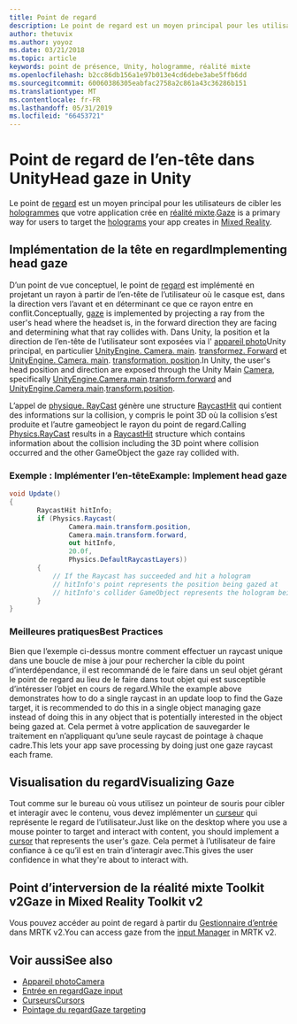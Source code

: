 ```yaml
---
title: Point de regard
description: Le point de regard est un moyen principal pour les utilisateurs de cibler les hologrammes que votre application crée en réalité mixte.
author: thetuvix
ms.author: yoyoz
ms.date: 03/21/2018
ms.topic: article
keywords: point de présence, Unity, hologramme, réalité mixte
ms.openlocfilehash: b2cc86db156a1e97b013e4cd6debe3abe5ffb6dd
ms.sourcegitcommit: 60060386305eabfac2758a2c861a43c36286b151
ms.translationtype: MT
ms.contentlocale: fr-FR
ms.lasthandoff: 05/31/2019
ms.locfileid: "66453721"
---
```

# <a name="head-gaze-in-unity"></a><span data-ttu-id="ce28a-104">Point de regard de l’en-tête dans Unity</span><span class="sxs-lookup"><span data-stu-id="ce28a-104">Head gaze in Unity</span></span>

<span data-ttu-id="ce28a-105">Le point de [regard](gaze.md) est un moyen principal pour les utilisateurs de cibler les [hologrammes](hologram.md) que votre application crée en [réalité mixte](mixed-reality.md).</span><span class="sxs-lookup"><span data-stu-id="ce28a-105">[Gaze](gaze.md) is a primary way for users to target the [holograms](hologram.md) your app creates in [Mixed Reality](mixed-reality.md).</span></span>


## <a name="implementing-head-gaze"></a><span data-ttu-id="ce28a-106">Implémentation de la tête en regard</span><span class="sxs-lookup"><span data-stu-id="ce28a-106">Implementing head gaze</span></span>

<span data-ttu-id="ce28a-107">D’un point de vue conceptuel, le point de [regard](gaze.md) est implémenté en projetant un rayon à partir de l’en-tête de l’utilisateur où le casque est, dans la direction vers l’avant et en déterminant ce que ce rayon entre en conflit.</span><span class="sxs-lookup"><span data-stu-id="ce28a-107">Conceptually, [gaze](gaze.md) is implemented by projecting a ray from the user's head where the headset is, in the forward direction they are facing and determining what that ray collides with.</span></span> <span data-ttu-id="ce28a-108">Dans Unity, la position et la direction de l’en-tête de l’utilisateur sont exposées via l' [appareil photo](camera-in-unity.md)Unity principal, en particulier [UnityEngine. Camera. main](http://docs.unity3d.com/ScriptReference/Camera-main.html). [transformez. Forward](http://docs.unity3d.com/ScriptReference/Transform-forward.html) et [UnityEngine. Camera. main](http://docs.unity3d.com/ScriptReference/Camera-main.html). [transformation. position](http://docs.unity3d.com/ScriptReference/Transform-position.html).</span><span class="sxs-lookup"><span data-stu-id="ce28a-108">In Unity, the user's head position and direction are exposed through the Unity Main [Camera](camera-in-unity.md), specifically [UnityEngine.Camera.main](http://docs.unity3d.com/ScriptReference/Camera-main.html).[transform.forward](http://docs.unity3d.com/ScriptReference/Transform-forward.html) and [UnityEngine.Camera.main](http://docs.unity3d.com/ScriptReference/Camera-main.html).[transform.position](http://docs.unity3d.com/ScriptReference/Transform-position.html).</span></span>

<span data-ttu-id="ce28a-109">L’appel de [physique. RayCast](http://docs.unity3d.com/ScriptReference/Physics.Raycast.html) génère une structure [RaycastHit](http://docs.unity3d.com/ScriptReference/RaycastHit.html) qui contient des informations sur la collision, y compris le point 3D où la collision s’est produite et l’autre gameobject le rayon du point de regard.</span><span class="sxs-lookup"><span data-stu-id="ce28a-109">Calling [Physics.RayCast](http://docs.unity3d.com/ScriptReference/Physics.Raycast.html) results in a [RaycastHit](http://docs.unity3d.com/ScriptReference/RaycastHit.html) structure which contains information about the collision including the 3D point where collision occurred and the other GameObject the gaze ray collided with.</span></span>

### <a name="example-implement-head-gaze"></a><span data-ttu-id="ce28a-110">Exemple : Implémenter l’en-tête</span><span class="sxs-lookup"><span data-stu-id="ce28a-110">Example: Implement head gaze</span></span>

```cs
void Update()
{
       RaycastHit hitInfo;
       if (Physics.Raycast(
               Camera.main.transform.position,
               Camera.main.transform.forward,
               out hitInfo,
               20.0f,
               Physics.DefaultRaycastLayers))
       {
           // If the Raycast has succeeded and hit a hologram
           // hitInfo's point represents the position being gazed at
           // hitInfo's collider GameObject represents the hologram being gazed at
       }
}
```

### <a name="best-practices"></a><span data-ttu-id="ce28a-111">Meilleures pratiques</span><span class="sxs-lookup"><span data-stu-id="ce28a-111">Best Practices</span></span>

<span data-ttu-id="ce28a-112">Bien que l’exemple ci-dessus montre comment effectuer un raycast unique dans une boucle de mise à jour pour rechercher la cible du point d’interdépendance, il est recommandé de le faire dans un seul objet gérant le point de regard au lieu de le faire dans tout objet qui est susceptible d’intéresser l’objet en cours de regard.</span><span class="sxs-lookup"><span data-stu-id="ce28a-112">While the example above demonstrates how to do a single raycast in an update loop to find the Gaze target, it is recommended to do this in a single object managing gaze instead of doing this in any object that is potentially interested in the object being gazed at.</span></span> <span data-ttu-id="ce28a-113">Cela permet à votre application de sauvegarder le traitement en n’appliquant qu’une seule raycast de pointage à chaque cadre.</span><span class="sxs-lookup"><span data-stu-id="ce28a-113">This lets your app save processing by doing just one gaze raycast each frame.</span></span>

## <a name="visualizing-gaze"></a><span data-ttu-id="ce28a-114">Visualisation du regard</span><span class="sxs-lookup"><span data-stu-id="ce28a-114">Visualizing Gaze</span></span>

<span data-ttu-id="ce28a-115">Tout comme sur le bureau où vous utilisez un pointeur de souris pour cibler et interagir avec le contenu, vous devez implémenter un [curseur](cursors.md) qui représente le regard de l’utilisateur.</span><span class="sxs-lookup"><span data-stu-id="ce28a-115">Just like on the desktop where you use a mouse pointer to target and interact with content, you should implement a [cursor](cursors.md) that represents the user's gaze.</span></span> <span data-ttu-id="ce28a-116">Cela permet à l’utilisateur de faire confiance à ce qu’il est en train d’interagir avec.</span><span class="sxs-lookup"><span data-stu-id="ce28a-116">This gives the user confidence in what they're about to interact with.</span></span>

## <a name="gaze-in-mixed-reality-toolkit-v2"></a><span data-ttu-id="ce28a-117">Point d’interversion de la réalité mixte Toolkit v2</span><span class="sxs-lookup"><span data-stu-id="ce28a-117">Gaze in Mixed Reality Toolkit v2</span></span>
<span data-ttu-id="ce28a-118">Vous pouvez accéder au point de regard à partir du [Gestionnaire d’entrée](https://microsoft.github.io/MixedRealityToolkit-Unity/Documentation/Input/Overview.html) dans MRTK v2.</span><span class="sxs-lookup"><span data-stu-id="ce28a-118">You can access gaze from the [input Manager](https://microsoft.github.io/MixedRealityToolkit-Unity/Documentation/Input/Overview.html) in MRTK v2.</span></span>

## <a name="see-also"></a><span data-ttu-id="ce28a-119">Voir aussi</span><span class="sxs-lookup"><span data-stu-id="ce28a-119">See also</span></span>
* [<span data-ttu-id="ce28a-120">Appareil photo</span><span class="sxs-lookup"><span data-stu-id="ce28a-120">Camera</span></span>](camera-in-unity.md)
* [<span data-ttu-id="ce28a-121">Entrée en regard</span><span class="sxs-lookup"><span data-stu-id="ce28a-121">Gaze input</span></span>](gaze.md)
* [<span data-ttu-id="ce28a-122">Curseurs</span><span class="sxs-lookup"><span data-stu-id="ce28a-122">Cursors</span></span>](cursors.md)
* [<span data-ttu-id="ce28a-123">Pointage du regard</span><span class="sxs-lookup"><span data-stu-id="ce28a-123">Gaze targeting</span></span>](gaze-targeting.md)
